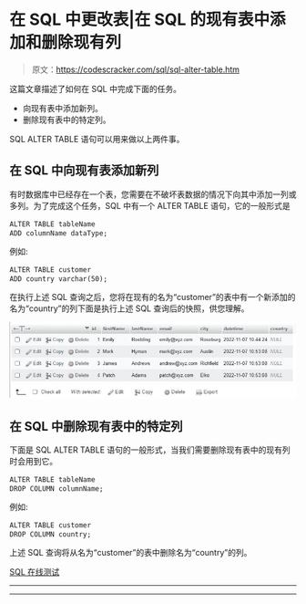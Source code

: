 # 在 SQL 中更改表|在 SQL 的现有表中添加和删除现有列

> 原文：<https://codescracker.com/sql/sql-alter-table.htm>

这篇文章描述了如何在 SQL 中完成下面的任务。

*   向现有表中添加新列。
*   删除现有表中的特定列。

SQL ALTER TABLE 语句可以用来做以上两件事。

## 在 SQL 中向现有表添加新列

有时数据库中已经存在一个表，您需要在不破坏表数据的情况下向其中添加一列或多列。为了完成这个任务，SQL 中有一个 ALTER TABLE 语句，它的一般形式是

```
ALTER TABLE tableName
ADD columnName dataType;
```

例如:

```
ALTER TABLE customer
ADD country varchar(50);
```

在执行上述 SQL 查询之后，您将在现有的名为“customer”的表中有一个新添加的名为“country”的列下面是执行上述 SQL 查询后的快照，供您理解。

![sql alter table example](img/ae8cf47f8908bab184e94682984cb85f.png)

## 在 SQL 中删除现有表中的特定列

下面是 SQL ALTER TABLE 语句的一般形式，当我们需要删除现有表中的现有列时会用到它。

```
ALTER TABLE tableName
DROP COLUMN columnName;
```

例如:

```
ALTER TABLE customer
DROP COLUMN country;
```

上述 SQL 查询将从名为“customer”的表中删除名为“country”的列。

[SQL 在线测试](/exam/showtest.php?subid=7)

* * *

* * *